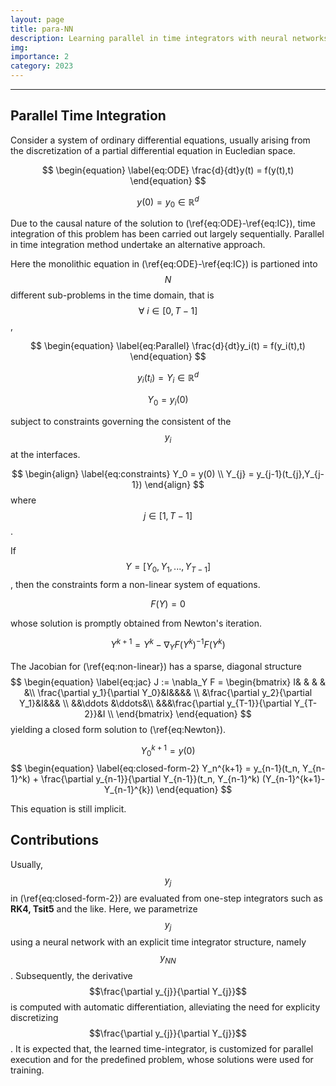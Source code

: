 ```yaml
---
layout: page
title: para-NN 
description: Learning parallel in time integrators with neural networks.
img: 
importance: 2
category: 2023
---
```


--- 

## Parallel Time Integration
Consider a system of ordinary differential equations, usually arising from the discretization of a partial differential equation in Eucledian space.

$$
\begin{equation}
    \label{eq:ODE}
    \frac{d}{dt}y(t) = f(y(t),t)
\end{equation}
$$

$$
\begin{equation}
    \label{eq:IC}
    y(0) = y_0 \in \mathbb{R}^d
\end{equation}
$$

Due to the causal nature of the solution to (\ref{eq:ODE}-\ref{eq:IC}), time integration of this problem has been carried out largely sequentially. Parallel in time integration method undertake an alternative approach. 

Here the monolithic equation in (\ref{eq:ODE}-\ref{eq:IC}) is partioned into $$N$$ different sub-problems in the time domain, that is $$\forall \: i \in [0,T-1]$$,

$$
\begin{equation}
    \label{eq:Parallel}
    \frac{d}{dt}y_i(t) = f(y_i(t),t)
\end{equation}
$$

$$
\begin{equation}
    \label{eq:IC Parallel}
    y_{i}(t_i) = Y_i \in \mathbb{R}^d
\end{equation}
$$

$$
\begin{equation}
    \label{eq:IC Parallel Initial}
    Y_0 = y_{i}(0)
\end{equation}
$$

subject to constraints governing the consistent of the $$y_i$$ at the interfaces.

$$
\begin{align}
    \label{eq:constraints}
    Y_0 = y(0) \\ 
    Y_{j} = y_{j-1}(t_{j},Y_{j-1})
\end{align}
$$
where $$j \in [1,T-1]$$. 

If $$Y = [Y_0, Y_1, ..., Y_{T-1}]$$, then the constraints form a non-linear system of equations.

$$
\begin{equation}
    \label{eq:non-linear}
    F(Y) = 0
\end{equation}
$$

whose solution is promptly obtained from Newton's iteration.

$$
\begin{equation}
    \label{eq:Newton}
    Y^{k+1} = Y^{k} - \nabla_Y F(Y^{k})^{-1} F(Y^k)
\end{equation}
$$

The Jacobian for (\ref{eq:non-linear}) has a sparse, diagonal structure
$$
\begin{equation}
    \label{eq:jac}
    J := \nabla_Y F = \begin{bmatrix}
    I& & & & &\\
    \frac{\partial y_1}{\partial Y_0}&I&&&& \\
    &\frac{\partial y_2}{\partial Y_1}&I&&& \\ 
    &&\ddots &\ddots&\\
    &&&\frac{\partial y_{T-1}}{\partial Y_{T-2}}&I \\
    \end{bmatrix}
\end{equation}
$$
yielding a closed form solution to (\ref{eq:Newton}).

$$
\begin{equation}
    \label{eq:closed-form-1}
    Y_0^{k+1} = y(0)
\end{equation}
$$
$$
\begin{equation}
    \label{eq:closed-form-2}
    Y_n^{k+1} = y_{n-1}(t_n, Y_{n-1}^k) + \frac{\partial y_{n-1}}{\partial Y_{n-1}}(t_n, Y_{n-1}^k) (Y_{n-1}^{k+1}-Y_{n-1}^{k})
\end{equation}
$$

This equation is still implicit. 


## Contributions 
Usually, $$y_j$$ in (\ref{eq:closed-form-2}) are evaluated from one-step integrators such as **RK4, Tsit5** and the like. Here, we parametrize $$y_j$$ using a neural network with an explicit time integrator structure, namely $$y_{NN}$$. Subsequently, the derivative $$\frac{\partial y_{j}}{\partial Y_{j}}$$ is computed with automatic differentiation, alleviating the need for explicity discretizing $$\frac{\partial y_{j}}{\partial Y_{j}}$$. It is expected that, the learned time-integrator, is customized for parallel execution and for the predefined problem, whose solutions were used for training.